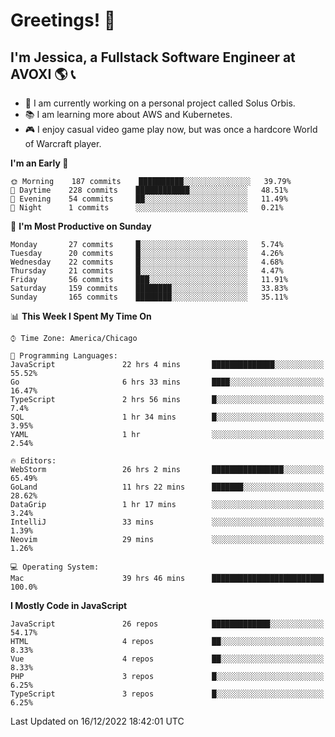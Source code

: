 # Greetings! 🧠

## I'm Jessica, a Fullstack Software Engineer at AVOXI 🌎 📞

- 🌟 I am currently working on a personal project called Solus Orbis.
- 📚 I am learning more about AWS and Kubernetes.
- 🎮 I enjoy casual video game play now, but was once a hardcore World of Warcraft player.

<!--START_SECTION:waka-->
**I'm an Early 🐤** 

```text
🌞 Morning    187 commits    ██████████░░░░░░░░░░░░░░░   39.79% 
🌆 Daytime    228 commits    ████████████░░░░░░░░░░░░░   48.51% 
🌃 Evening    54 commits     ██░░░░░░░░░░░░░░░░░░░░░░░   11.49% 
🌙 Night      1 commits      ░░░░░░░░░░░░░░░░░░░░░░░░░   0.21%

```
📅 **I'm Most Productive on Sunday** 

```text
Monday       27 commits     █░░░░░░░░░░░░░░░░░░░░░░░░   5.74% 
Tuesday      20 commits     █░░░░░░░░░░░░░░░░░░░░░░░░   4.26% 
Wednesday    22 commits     █░░░░░░░░░░░░░░░░░░░░░░░░   4.68% 
Thursday     21 commits     █░░░░░░░░░░░░░░░░░░░░░░░░   4.47% 
Friday       56 commits     ███░░░░░░░░░░░░░░░░░░░░░░   11.91% 
Saturday     159 commits    ████████░░░░░░░░░░░░░░░░░   33.83% 
Sunday       165 commits    ████████░░░░░░░░░░░░░░░░░   35.11%

```


📊 **This Week I Spent My Time On** 

```text
⌚︎ Time Zone: America/Chicago

💬 Programming Languages: 
JavaScript               22 hrs 4 mins       ██████████████░░░░░░░░░░░   55.52% 
Go                       6 hrs 33 mins       ████░░░░░░░░░░░░░░░░░░░░░   16.47% 
TypeScript               2 hrs 56 mins       █░░░░░░░░░░░░░░░░░░░░░░░░   7.4% 
SQL                      1 hr 34 mins        █░░░░░░░░░░░░░░░░░░░░░░░░   3.95% 
YAML                     1 hr                ░░░░░░░░░░░░░░░░░░░░░░░░░   2.54%

🔥 Editors: 
WebStorm                 26 hrs 2 mins       ████████████████░░░░░░░░░   65.49% 
GoLand                   11 hrs 22 mins      ███████░░░░░░░░░░░░░░░░░░   28.62% 
DataGrip                 1 hr 17 mins        ░░░░░░░░░░░░░░░░░░░░░░░░░   3.24% 
IntelliJ                 33 mins             ░░░░░░░░░░░░░░░░░░░░░░░░░   1.39% 
Neovim                   29 mins             ░░░░░░░░░░░░░░░░░░░░░░░░░   1.26%

💻 Operating System: 
Mac                      39 hrs 46 mins      █████████████████████████   100.0%

```

**I Mostly Code in JavaScript** 

```text
JavaScript               26 repos            █████████████░░░░░░░░░░░░   54.17% 
HTML                     4 repos             ██░░░░░░░░░░░░░░░░░░░░░░░   8.33% 
Vue                      4 repos             ██░░░░░░░░░░░░░░░░░░░░░░░   8.33% 
PHP                      3 repos             █░░░░░░░░░░░░░░░░░░░░░░░░   6.25% 
TypeScript               3 repos             █░░░░░░░░░░░░░░░░░░░░░░░░   6.25%

```



 Last Updated on 16/12/2022 18:42:01 UTC
<!--END_SECTION:waka-->

<!--
**jessikuh/jessikuh** is a ✨ _special_ ✨ repository because its `README.md` (this file) appears on your GitHub profile.

Here are some ideas to get you started:

- 🔭 I’m currently working on ...
- 🌱 I’m currently learning ...
- 👯 I’m looking to collaborate on ...
- 🤔 I’m looking for help with ...
- 💬 Ask me about ...
- 📫 How to reach me: ...
- 😄 Pronouns: ...
- ⚡ Fun fact: ...
-->

